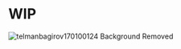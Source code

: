 # WIP

![telmanbagirov170100124 Background Removed](https://user-images.githubusercontent.com/101616957/228490125-befc41fc-c737-43a9-86d5-0005897a0531.png)
